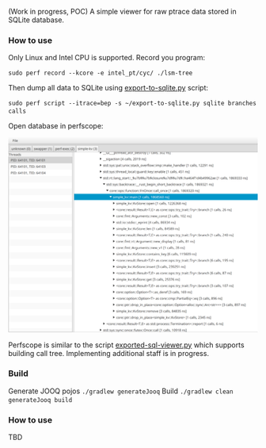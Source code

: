 (Work in progress, POC) A simple viewer for raw ptrace data stored in SQLite database.

### How to use

Only Linux and Intel CPU is supported. Record you program:

    sudo perf record --kcore -e intel_pt/cyc/ ./lsm-tree

Then dump all data to SQLite using [export-to-sqlite.py](https://github.com/torvalds/linux/blob/master/tools/perf/scripts/python/export-to-sqlite.py) script:

    sudo perf script --itrace=bep -s ~/export-to-sqlite.py sqlite branches calls

Open database in perfscope:

![perfscope](https://github.com/0xaa4eb/perfscope/blob/master/docs/images/example.png)

Perfscope is similar to the script [exported-sql-viewer.py](https://github.com/torvalds/linux/blob/master/tools/perf/scripts/python/exported-sql-viewer.py) which
supports building call tree. Implementing additional staff is in progress.


### Build

Generate JOOQ pojos `./gradlew generateJooq`
Build `./gradlew clean generateJooq build`

### How to use

TBD